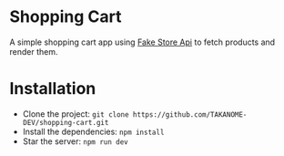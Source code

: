 # Shopping Cart

A simple shopping cart app using [Fake Store Api](https://fakestoreapi.com/) to fetch products and render them.

# Installation

- Clone the project: `git clone https://github.com/TAKANOME-DEV/shopping-cart.git`
- Install the dependencies: `npm install`
- Star the server: `npm run dev`
